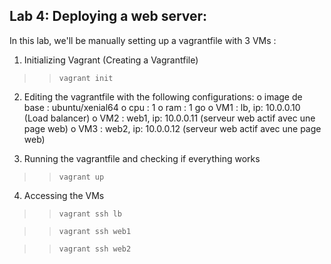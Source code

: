 ## Lab 4: Deploying a web server:
In this lab, we'll be manually setting up a vagrantfile with 3 VMs :

1) Initializing Vagrant (Creating a Vagrantfile)
   
>> `vagrant init`



2) Editing the vagrantfile with the following configurations:
o image de base : ubuntu/xenial64
o cpu : 1
o ram : 1 go
o VM1 : lb, ip: 10.0.0.10 (Load balancer)
o VM2 : web1, ip: 10.0.0.11 (serveur web actif avec une page web)
o VM3 : web2, ip: 10.0.0.12 (serveur web actif avec une page web)



3) Running the vagrantfile and checking if everything works 

>> `vagrant up`



4) Accessing the VMs

>> `vagrant ssh lb`



>> `vagrant ssh web1`



>> `vagrant ssh web2`

